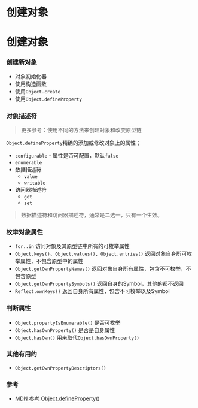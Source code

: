 # 创建对象

# 创建对象

### 创建新对象

- 对象初始化器
- 使用构造函数
- 使用`Object.create`
- 使用`Object.defineProperty`

### 对象描述符

> 更多参考：使用不同的方法来创建对象和改变原型链
> 

`Object.defineProperty`精确的添加或修改对象上的属性；

- `configurable` - 属性是否可配置，默认`false`
- `enumerable`
- 数据描述符
    - `value`
    - `writable`
- 访问器描述符
    - `get`
    - `set`

> 数据描述符和访问器描述符，通常是二选一，只有一个生效。
> 

### 枚举对象属性

- `for..in` 访问对象及其原型链中所有的可枚举属性
- `Object.keys()`、`Object.values()`、`Object.entries()` 返回对象自身所可枚举属性，不包含原型中的属性
- `Object.getOwnPropertyNames()` 返回对象自身所有属性，包含不可枚举，不包含原型
- `Object.getOwnPropertySymbols()` 返回自身的Symbol，其他的都不返回
- `Reflect.ownKeys()` 返回自身所有属性，包含不可枚举以及Symbol

### 判断属性

- `Object.propertyIsEnumerable()` 是否可枚举
- `Object.hasOwnProperty()` 是否是自身属性
- `Object.hasOwn()` 用来取代`Object.hasOwnProperty()`

### 其他有用的

- `Object.getOwnPropertyDescriptors()`

### 参考

- [MDN 参考 Object.defineProperty()](https://developer.mozilla.org/zh-CN/docs/Web/JavaScript/Reference/Global_Objects/Object/defineProperty)